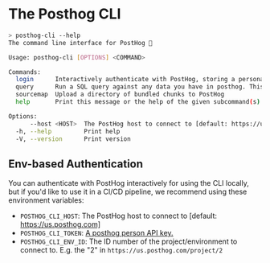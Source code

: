 # The Posthog CLI

```bash
> posthog-cli --help
The command line interface for PostHog 🦔

Usage: posthog-cli [OPTIONS] <COMMAND>

Commands:
  login      Interactively authenticate with PostHog, storing a personal API token locally. You can also use the environment variables `POSTHOG_CLI_TOKEN`, `POSTHOG_CLI_ENV_ID` and `POSTHOG_CLI_HOST`
  query      Run a SQL query against any data you have in posthog. This is mostly for fun, and subject to change
  sourcemap  Upload a directory of bundled chunks to PostHog
  help       Print this message or the help of the given subcommand(s)

Options:
      --host <HOST>  The PostHog host to connect to [default: https://us.posthog.com]
  -h, --help         Print help
  -V, --version      Print version
```

## Env-based Authentication

You can authenticate with PostHog interactively for using the CLI locally, but if you'd like to use it in a CI/CD pipeline, we recommend using these environment variables:
- `POSTHOG_CLI_HOST`: The PostHog host to connect to [default: https://us.posthog.com]
- `POSTHOG_CLI_TOKEN`: [A posthog person API key.](https://posthog.com/docs/api#private-endpoint-authentication)
- `POSTHOG_CLI_ENV_ID`: The ID number of the project/environment to connect to. E.g. the "2" in `https://us.posthog.com/project/2`
